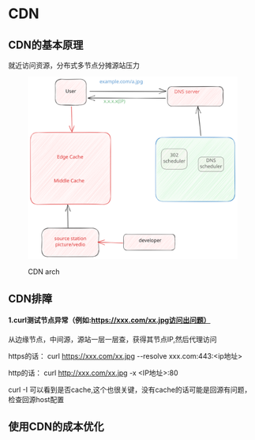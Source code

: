 # CDN

## CDN的基本原理

就近访问资源，分布式多节点分摊源站压力

<figure><img src="../../.gitbook/assets/CDN架构.svg" alt="" width="563"><figcaption><p>CDN arch</p></figcaption></figure>

## CDN排障

#### 1.curl测试节点异常（例如:https://xxx.com/xx.jpg访问出问题）

从边缘节点，中间源，源站一层一层查，获得其节点IP,然后代理访问

https的话： curl https://xxx.com/xx.jpg --resolve xxx.com:443:\<ip地址>

http的话： curl http://xxx.com/xx.jpg -x \<IP地址>:80

curl -I 可以看到是否cache,这个也很关键，没有cache的话可能是回源有问题，检查回源host配置

&#x20;





## 使用CDN的成本优化

